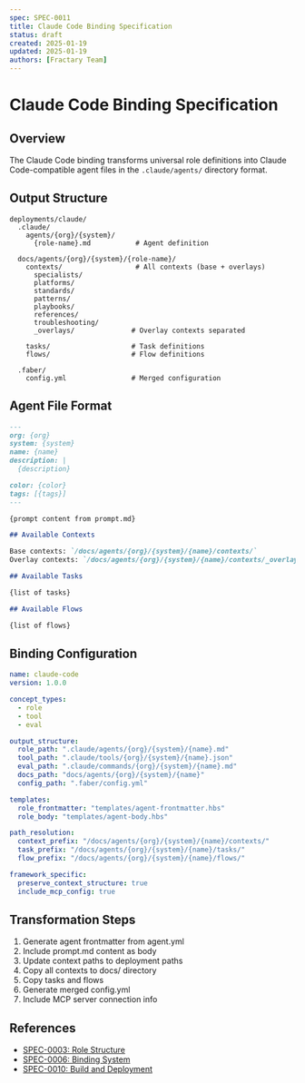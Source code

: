 ```yaml
---
spec: SPEC-0011
title: Claude Code Binding Specification
status: draft
created: 2025-01-19
updated: 2025-01-19
authors: [Fractary Team]
---
```


# Claude Code Binding Specification

## Overview

The Claude Code binding transforms universal role definitions into Claude Code-compatible agent files in the `.claude/agents/` directory format.

## Output Structure

```
deployments/claude/
  .claude/
    agents/{org}/{system}/
      {role-name}.md           # Agent definition

  docs/agents/{org}/{system}/{role-name}/
    contexts/                  # All contexts (base + overlays)
      specialists/
      platforms/
      standards/
      patterns/
      playbooks/
      references/
      troubleshooting/
      _overlays/              # Overlay contexts separated

    tasks/                    # Task definitions
    flows/                    # Flow definitions

  .faber/
    config.yml                # Merged configuration
```

## Agent File Format

```markdown
---
org: {org}
system: {system}
name: {name}
description: |
  {description}

color: {color}
tags: [{tags}]
---

{prompt content from prompt.md}

## Available Contexts

Base contexts: `/docs/agents/{org}/{system}/{name}/contexts/`
Overlay contexts: `/docs/agents/{org}/{system}/{name}/contexts/_overlays/`

## Available Tasks

{list of tasks}

## Available Flows

{list of flows}
```

## Binding Configuration

```yaml
name: claude-code
version: 1.0.0

concept_types:
  - role
  - tool
  - eval

output_structure:
  role_path: ".claude/agents/{org}/{system}/{name}.md"
  tool_path: ".claude/tools/{org}/{system}/{name}.json"
  eval_path: ".claude/commands/{org}/{system}/{name}.md"
  docs_path: "docs/agents/{org}/{system}/{name}"
  config_path: ".faber/config.yml"

templates:
  role_frontmatter: "templates/agent-frontmatter.hbs"
  role_body: "templates/agent-body.hbs"

path_resolution:
  context_prefix: "/docs/agents/{org}/{system}/{name}/contexts/"
  task_prefix: "/docs/agents/{org}/{system}/{name}/tasks/"
  flow_prefix: "/docs/agents/{org}/{system}/{name}/flows/"

framework_specific:
  preserve_context_structure: true
  include_mcp_config: true
```

## Transformation Steps

1. Generate agent frontmatter from agent.yml
2. Include prompt.md content as body
3. Update context paths to deployment paths
4. Copy all contexts to docs/ directory
5. Copy tasks and flows
6. Generate merged config.yml
7. Include MCP server connection info

## References

- [SPEC-0003: Role Structure](./SPEC-0003-role-structure.md)
- [SPEC-0006: Binding System](./SPEC-0006-binding-system.md)
- [SPEC-0010: Build and Deployment](./SPEC-0010-build-deployment-process.md)
